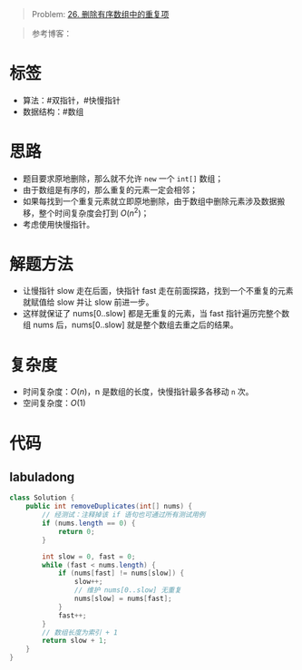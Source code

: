 <!--
 * @Auther: zth
 * @Date: 2024-03-04 10:51:47
 * @LastEditTime: 2024-03-04 20:57:15
 * @Description:
-->

> Problem: [26. 删除有序数组中的重复项](https://leetcode.cn/problems/remove-duplicates-from-sorted-array)

> 参考博客：

# 标签

- 算法：#双指针，#快慢指针
- 数据结构：#数组

# 思路

- 题目要求原地删除，那么就不允许 `new` 一个 `int[]` 数组；
- 由于数组是有序的，那么重复的元素一定会相邻；
- 如果每找到一个重复元素就立即原地删除，由于数组中删除元素涉及数据搬移，整个时间复杂度会打到 $O(n^2)$；
- 考虑使用快慢指针。

# 解题方法

- 让慢指针 slow 走在后面，快指针 fast 走在前面探路，找到一个不重复的元素就赋值给 slow 并让 slow 前进一步。
- 这样就保证了 nums[0..slow] 都是无重复的元素，当 fast 指针遍历完整个数组 nums 后，nums[0..slow] 就是整个数组去重之后的结果。

# 复杂度

- 时间复杂度：$O(n)$，n 是数组的长度，快慢指针最多各移动 `n` 次。
- 空间复杂度：$O(1)$

# 代码

## labuladong

```Java
class Solution {
    public int removeDuplicates(int[] nums) {
        // 经测试：注释掉该 if 语句也可通过所有测试用例
        if (nums.length == 0) {
            return 0;
        }

        int slow = 0, fast = 0;
        while (fast < nums.length) {
            if (nums[fast] != nums[slow]) {
                slow++;
                // 维护 nums[0..slow] 无重复
                nums[slow] = nums[fast];
            }
            fast++;
        }
        // 数组长度为索引 + 1
        return slow + 1;
    }
}
```
